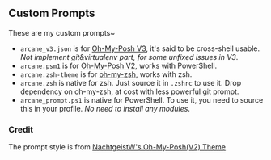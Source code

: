 ## Custom Prompts

These are my custom prompts~

* `arcane_v3.json` is for [Oh-My-Posh V3](https://github.com/JanDeDobbeleer/oh-my-posh), it's said to be cross-shell usable. *Not implement git&virtualenv part, for some unfixed issues in V3*.
* `arcane.psm1` is for [Oh-My-Posh V2](https://github.com/JanDeDobbeleer/oh-my-posh2), works with PowerShell.
* `arcane.zsh-theme` is for [oh-my-zsh](https://github.com/ohmyzsh/ohmyzsh), works with zsh.
* `arcane.zsh` is native for zsh. Just source it in `.zshrc` to use it. Drop dependency on oh-my-zsh, at cost with less powerful git prompt.
* `arcane_prompt.ps1` is native for PowerShell. To use it, you need to source this in your profile. *No need to install any modules*.

### Credit

The prompt style is from [NachtgeistW's Oh-My-Posh(V2) Theme](https://gist.github.com/NachtgeistW/f394ca3e461edb40550a3f59445c61f2)